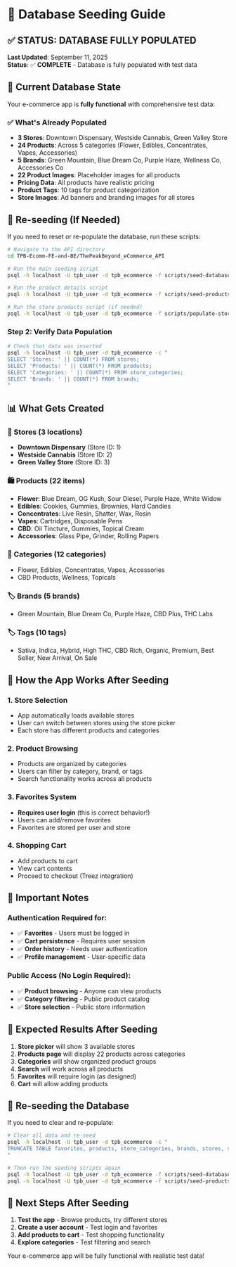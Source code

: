 # 🌱 Database Seeding Guide

## ✅ **STATUS: DATABASE FULLY POPULATED**

**Last Updated**: September 11, 2025  
**Status**: ✅ **COMPLETE** - Database is fully populated with test data

## 🎯 **Current Database State**

Your e-commerce app is **fully functional** with comprehensive test data:

### **✅ What's Already Populated**
- **3 Stores**: Downtown Dispensary, Westside Cannabis, Green Valley Store
- **24 Products**: Across 5 categories (Flower, Edibles, Concentrates, Vapes, Accessories)
- **5 Brands**: Green Mountain, Blue Dream Co, Purple Haze, Wellness Co, Accessories Co
- **22 Product Images**: Placeholder images for all products
- **Pricing Data**: All products have realistic pricing
- **Product Tags**: 10 tags for product categorization
- **Store Images**: Ad banners and branding images for all stores

## 🔄 **Re-seeding (If Needed)**

If you need to reset or re-populate the database, run these scripts:

```bash
# Navigate to the API directory
cd TPB-Ecomm-FE-and-BE/ThePeakBeyond_eCommerce_API

# Run the main seeding script
psql -h localhost -U tpb_user -d tpb_ecommerce -f scripts/seed-database.sql

# Run the product details script
psql -h localhost -U tpb_user -d tpb_ecommerce -f scripts/seed-products.sql

# Run the store products script (if needed)
psql -h localhost -U tpb_user -d tpb_ecommerce -f scripts/populate-store-products.sql
```

### **Step 2: Verify Data Population**

```bash
# Check that data was inserted
psql -h localhost -U tpb_user -d tpb_ecommerce -c "
SELECT 'Stores: ' || COUNT(*) FROM stores;
SELECT 'Products: ' || COUNT(*) FROM products;
SELECT 'Categories: ' || COUNT(*) FROM store_categories;
SELECT 'Brands: ' || COUNT(*) FROM brands;
"
```

## 📊 **What Gets Created**

### **🏪 Stores (3 locations)**
- **Downtown Dispensary** (Store ID: 1)
- **Westside Cannabis** (Store ID: 2) 
- **Green Valley Store** (Store ID: 3)

### **🛍️ Products (22 items)**
- **Flower**: Blue Dream, OG Kush, Sour Diesel, Purple Haze, White Widow
- **Edibles**: Cookies, Gummies, Brownies, Hard Candies
- **Concentrates**: Live Resin, Shatter, Wax, Rosin
- **Vapes**: Cartridges, Disposable Pens
- **CBD**: Oil Tincture, Gummies, Topical Cream
- **Accessories**: Glass Pipe, Grinder, Rolling Papers

### **📂 Categories (12 categories)**
- Flower, Edibles, Concentrates, Vapes, Accessories
- CBD Products, Wellness, Topicals

### **🏷️ Brands (5 brands)**
- Green Mountain, Blue Dream Co, Purple Haze, CBD Plus, THC Labs

### **🏷️ Tags (10 tags)**
- Sativa, Indica, Hybrid, High THC, CBD Rich, Organic, Premium, Best Seller, New Arrival, On Sale

## 🔧 **How the App Works After Seeding**

### **1. Store Selection**
- App automatically loads available stores
- User can switch between stores using the store picker
- Each store has different products and categories

### **2. Product Browsing**
- Products are organized by categories
- Users can filter by category, brand, or tags
- Search functionality works across all products

### **3. Favorites System**
- **Requires user login** (this is correct behavior!)
- Users can add/remove favorites
- Favorites are stored per user and store

### **4. Shopping Cart**
- Add products to cart
- View cart contents
- Proceed to checkout (Treez integration)

## 🚨 **Important Notes**

### **Authentication Required for:**
- ✅ **Favorites** - Users must be logged in
- ✅ **Cart persistence** - Requires user session
- ✅ **Order history** - Needs user authentication
- ✅ **Profile management** - User-specific data

### **Public Access (No Login Required):**
- ✅ **Product browsing** - Anyone can view products
- ✅ **Category filtering** - Public product catalog
- ✅ **Store selection** - Public store information

## 🎯 **Expected Results After Seeding**

1. **Store picker** will show 3 available stores
2. **Products page** will display 22 products across categories
3. **Categories** will show organized product groups
4. **Search** will work across all products
5. **Favorites** will require login (as designed)
6. **Cart** will allow adding products

## 🔄 **Re-seeding the Database**

If you need to clear and re-populate:

```bash
# Clear all data and re-seed
psql -h localhost -U tpb_user -d tpb_ecommerce -c "
TRUNCATE TABLE favorites, products, store_categories, brands, stores, store_settings, tags RESTART IDENTITY CASCADE;
"

# Then run the seeding scripts again
psql -h localhost -U tpb_user -d tpb_ecommerce -f scripts/seed-database.sql
psql -h localhost -U tpb_user -d tpb_ecommerce -f scripts/seed-products.sql
```

## 🎉 **Next Steps After Seeding**

1. **Test the app** - Browse products, try different stores
2. **Create a user account** - Test login and favorites
3. **Add products to cart** - Test shopping functionality
4. **Explore categories** - Test filtering and search

Your e-commerce app will be fully functional with realistic test data!
